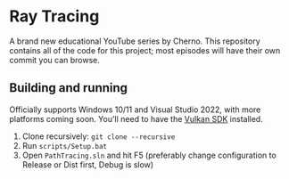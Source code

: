 # Ray Tracing

A brand new educational YouTube series by Cherno. This repository contains all of the code for this project; most episodes will have their own commit you can browse.

## Building and running
Officially supports Windows 10/11 and Visual Studio 2022, with more platforms coming soon. You'll need to have the [Vulkan SDK](https://vulkan.lunarg.com/) installed.

1. Clone recursively: `git clone --recursive `
2. Run `scripts/Setup.bat`
3. Open `PathTracing.sln` and hit F5 (preferably change configuration to Release or Dist first, Debug is slow)
